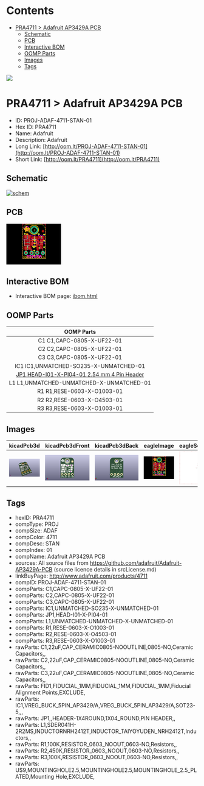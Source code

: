 



Contents
========

* [PRA4711 > Adafruit AP3429A PCB](#pra4711--adafruit-ap3429a-pcb)
	* [Schematic](#schematic)
	* [PCB](#pcb)
	* [Interactive BOM](#interactive-bom)
	* [OOMP Parts](#oomp-parts)
	* [Images](#images)
	* [Tags](#tags)
  
![][im]
# PRA4711 > Adafruit AP3429A PCB

- ID: PROJ-ADAF-4711-STAN-01
- Hex ID: PRA4711
- Name: Adafruit
- Description: Adafruit
- Long Link: [http://oom.lt/PROJ-ADAF-4711-STAN-01](http://oom.lt/PROJ-ADAF-4711-STAN-01)
- Short Link: [http://oom.lt/PRA4711](http://oom.lt/PRA4711)

## Schematic
  
[![schem](eagleSchemImage.png)](eagleSchemImage.png)
## PCB
  
[![pcb](eagleImage.png)](eagleImage.png)
## Interactive BOM

- Interactive BOM page: [ibom.html](https://htmlpreview.github.io/?https://github.com/oomlout/oomlout_OOMP_projects/blob/main/PROJ-ADAF-4711-STAN-01/kicad/bom/ibom.html)

## OOMP Parts
  

|OOMP Parts|
| :---: |
|C1 C1,CAPC-0805-X-UF22-01|
|C2 C2,CAPC-0805-X-UF22-01|
|C3 C3,CAPC-0805-X-UF22-01|
|IC1 IC1,UNMATCHED-SO235-X-UNMATCHED-01|
|[JP1 HEAD-I01-X-PI04-01 2.54 mm 4 Pin Header](https://github.com/oomlout/oomlout_OOMP_parts/tree/main/HEAD-I01-X-PI04-01/)|
|L1 L1,UNMATCHED-UNMATCHED-X-UNMATCHED-01|
|R1 R1,RESE-0603-X-O1003-01|
|R2 R2,RESE-0603-X-O4503-01|
|R3 R3,RESE-0603-X-O1003-01|

## Images
  
  

|kicadPcb3d|kicadPcb3dFront|kicadPcb3dBack|eagleImage|eagleSchemImage|
| :---: | :---: | :---: | :---: | :---: |
|[![kicadPcb3d](kicadPcb3d_140.png)](kicadPcb3d.png)|[![kicadPcb3dFront](kicadPcb3dFront_140.png)](kicadPcb3dFront.png)|[![kicadPcb3dBack](kicadPcb3dBack_140.png)](kicadPcb3dBack.png)|[![eagleImage](eagleImage_140.png)](eagleImage.png)|[![eagleSchemImage](eagleSchemImage_140.png)](eagleSchemImage.png)|

## Tags

- hexID: PRA4711
- oompType: PROJ
- oompSize: ADAF
- oompColor: 4711
- oompDesc: STAN
- oompIndex: 01
- oompName: Adafruit AP3429A PCB
- sources: All source files from https://github.com/adafruit/Adafruit-AP3429A-PCB (source licence details in srcLicense.md)
- linkBuyPage: http://www.adafruit.com/products/4711
- oompID: PROJ-ADAF-4711-STAN-01
- oompParts: C1,CAPC-0805-X-UF22-01
- oompParts: C2,CAPC-0805-X-UF22-01
- oompParts: C3,CAPC-0805-X-UF22-01
- oompParts: IC1,UNMATCHED-SO235-X-UNMATCHED-01
- oompParts: JP1,HEAD-I01-X-PI04-01
- oompParts: L1,UNMATCHED-UNMATCHED-X-UNMATCHED-01
- oompParts: R1,RESE-0603-X-O1003-01
- oompParts: R2,RESE-0603-X-O4503-01
- oompParts: R3,RESE-0603-X-O1003-01
- rawParts: C1,22uF,CAP_CERAMIC0805-NOOUTLINE,0805-NO,Ceramic Capacitors,,
- rawParts: C2,22uF,CAP_CERAMIC0805-NOOUTLINE,0805-NO,Ceramic Capacitors,,
- rawParts: C3,22uF,CAP_CERAMIC0805-NOOUTLINE,0805-NO,Ceramic Capacitors,,
- rawParts: FID1,FIDUCIAL_1MM,FIDUCIAL_1MM,FIDUCIAL_1MM,Fiducial Alignment Points,EXCLUDE,
- rawParts: IC1,VREG_BUCK_5PIN_AP3429/A,VREG_BUCK_5PIN_AP3429/A,SOT23-5,,,
- rawParts: JP1,,HEADER-1X4ROUND,1X04_ROUND,PIN HEADER,,
- rawParts: L1,SDER041H-2R2MS,INDUCTORNRH2412T,INDUCTOR_TAIYOYUDEN_NRH2412T,Inductors,,
- rawParts: R1,100K,RESISTOR_0603_NOOUT,0603-NO,Resistors,,
- rawParts: R2,450K,RESISTOR_0603_NOOUT,0603-NO,Resistors,,
- rawParts: R3,100K,RESISTOR_0603_NOOUT,0603-NO,Resistors,,
- rawParts: U$9,MOUNTINGHOLE2.5,MOUNTINGHOLE2.5,MOUNTINGHOLE_2.5_PLATED,Mounting Hole,EXCLUDE,



[im]: kicadPcb3d_450.png
